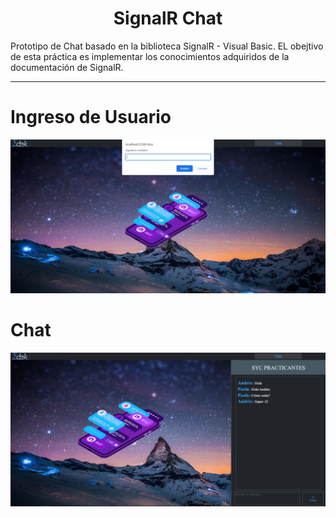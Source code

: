 <h1 align="center">SignalR Chat</h1>

Prototipo de Chat basado en la biblioteca SignalR - Visual Basic. EL obejtivo de esta práctica es implementar los conocimientos adquiridos de la documentación de SignalR.
<hr>

# Ingreso de Usuario
![Parte1](https://github.com/ApidriuC/SignalR_Chat/blob/master/Captura.PNG)

# Chat
![Parte2](https://github.com/ApidriuC/SignalR_Chat/blob/master/Captura1.PNG)
